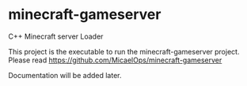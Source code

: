 # minecraft-gameserver
C++ Minecraft server Loader

This project is the executable to run the minecraft-gameserver project.
Please read https://github.com/MicaelOps/minecraft-gameserver

  
Documentation will be added later.
